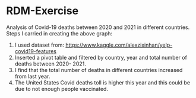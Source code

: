 # RDM-Exercise
Analysis of Covid-19 deaths between 2020 and 2021 in different countries.
Steps I carried in creating the above graph: 
1.	I used dataset from:  https://www.kaggle.com/alexzixinhan/yelp-covid19-features
2.	Inserted a pivot table and filtered by country, year and total number of deaths between 2020- 2021.
3.	I find that the total number of deaths in different countries increased from last year.  
4.	The United States Covid deaths toll is higher this year and this could be due to not enough people vaccinated. 
